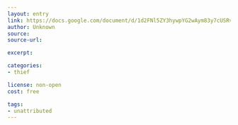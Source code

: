 ```yaml
---
layout: entry
link: https://docs.google.com/document/d/1d2FNl5ZY3hywpYG2wAym83y7cUSRvipkY_18yKo6c7s/edit
author: Unknown
source:
source-url:

excerpt:

categories:
- thief

license: non-open
cost: free

tags:
- unattributed
---
```

